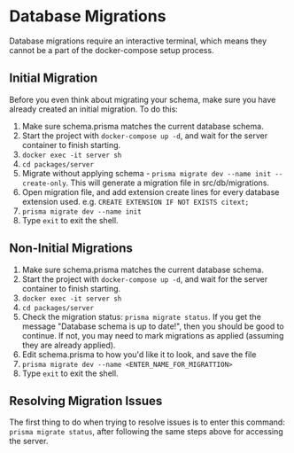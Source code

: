 # Database Migrations
Database migrations require an interactive terminal, which means they cannot be a part of the docker-compose setup process. 

## Initial Migration
Before you even think about migrating your schema, make sure you have already created an initial migration. To do this:  
1. Make sure schema.prisma matches the current database schema.  
2. Start the project with `docker-compose up -d`, and wait for the server container to finish starting.
3. `docker exec -it server sh`   
4. `cd packages/server`  
5. Migrate without applying schema - `prisma migrate dev --name init --create-only`. This will generate a migration file in src/db/migrations.
6. Open migration file, and add extension create lines for every database extension used.
    e.g. `CREATE EXTENSION IF NOT EXISTS citext;`
7. `prisma migrate dev --name init`  
8. Type `exit` to exit the shell.  


## Non-Initial Migrations
1. Make sure schema.prisma matches the current database schema.  
2. Start the project with `docker-compose up -d`, and wait for the server container to finish starting.  
3. `docker exec -it server sh`   
4. `cd packages/server`  
5. Check the migration status: `prisma migrate status`. If you get the message "Database schema is up to date!", then you should be good to continue. If not, you may need to mark migrations as applied (assuming they are already applied).
6. Edit schema.prisma to how you'd like it to look, and save the file  
7. `prisma migrate dev --name <ENTER_NAME_FOR_MIGRATTION>`  
8. Type `exit` to exit the shell.  


## Resolving Migration Issues
The first thing to do when trying to resolve issues is to enter this command: `prisma migrate status`, after following the same steps above for accessing the server.